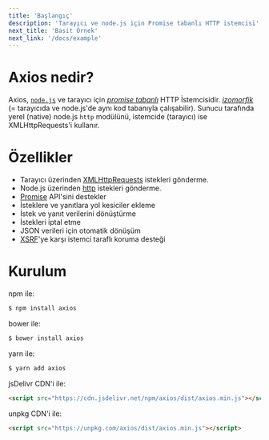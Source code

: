 ```yaml
---
title: 'Başlangıç'
description: 'Tarayıcı ve node.js için Promise tabanlı HTTP istemcisi'
next_title: 'Basit Örnek'
next_link: '/docs/example'
---
```


# Axios nedir?
Axios, [`node.js`](https://nodejs.org) ve tarayıcı için *[promise tabanlı](https://javascript.info/promise-basics)* HTTP İstemcisidir. *[izomorfik](https://www.lullabot.com/articles/what-is-an-isomorphic-application)* (= tarayıcıda ve node.js'de aynı kod tabanıyla çalışabilir). Sunucu tarafında yerel (native) node.js `http` modülünü, istemcide (tarayıcı) ise XMLHttpRequests'i kullanır.

# Özellikler

- Tarayıcı üzerinden [XMLHttpRequests](https://developer.mozilla.org/en-US/docs/Web/API/XMLHttpRequest) istekleri gönderme.
- Node.js üzerinden [http](http://nodejs.org/api/http.html) istekleri gönderme.
- [Promise](https://developer.mozilla.org/en-US/docs/Web/JavaScript/Reference/Global_Objects/Promise) API'sini destekler
- İsteklere ve yanıtlara yol kesiciler ekleme
- İstek ve yanıt verilerini dönüştürme
- İstekleri iptal etme
- JSON verileri için otomatik dönüşüm
- [XSRF](http://en.wikipedia.org/wiki/Cross-site_request_forgery)'ye karşı istemci taraflı koruma desteği

# Kurulum

npm ile:

```bash
$ npm install axios
```

bower ile:

```bash
$ bower install axios
```

yarn ile:

```bash
$ yarn add axios
```

jsDelivr CDN'i ile:

```html
<script src="https://cdn.jsdelivr.net/npm/axios/dist/axios.min.js"></script>
```

unpkg CDN'i ile:

```html
<script src="https://unpkg.com/axios/dist/axios.min.js"></script>
```